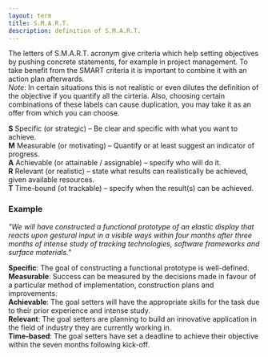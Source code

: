 ```yaml
---
layout: term
title: S.M.A.R.T.
description: definition of S.M.A.R.T. 
---
```

The letters of S.M.A.R.T. acronym give criteria which help setting objectives by pushing concrete statements, for example in project management. To take benefit from the SMART criteria it is important to combine it with an action plan afterwards.  
*Note:* In certain situations this is not realistic or even dilutes the definition of the objective if you quantify all the cirteria. Also, choosing certain combinations of these labels can cause duplication, you may take it as an offer from which you can choose. 

**S** Specific (or strategic) – Be clear and specific with what you want to achieve.  
**M** Measurable (or motivating) – Quantify or at least suggest an indicator of progress.   
**A** Achievable (or attainable / assignable) – specify who will do it.  
**R** Relevant (or realistic) – state what results can realistically be achieved, given available resources.  
**T** Time-bound (ot trackable) – specify when the result(s) can be achieved.  

### Example

*"We will have constructed a functional prototype of an elastic display that reacts upon gestural input in a visible ways within four months after three months of intense study of tracking technologies, software frameworks and surface materials."*

**Specific**: The goal of constructing a functional prototype is well-defined.  
**Measurable**: Success can be measured by the decisions made in favour of a particular method of implementation, construction plans and improvements.  
**Achievable**: The goal setters will have the appropriate skills for the task due to their prior experience and intense study.  
**Relevant**: The goal setters are planning to build an innovative application in the field of industry they are currently working in.  
**Time-based**: The goal setters have set a deadline to achieve their objective within the seven months following kick-off.  




